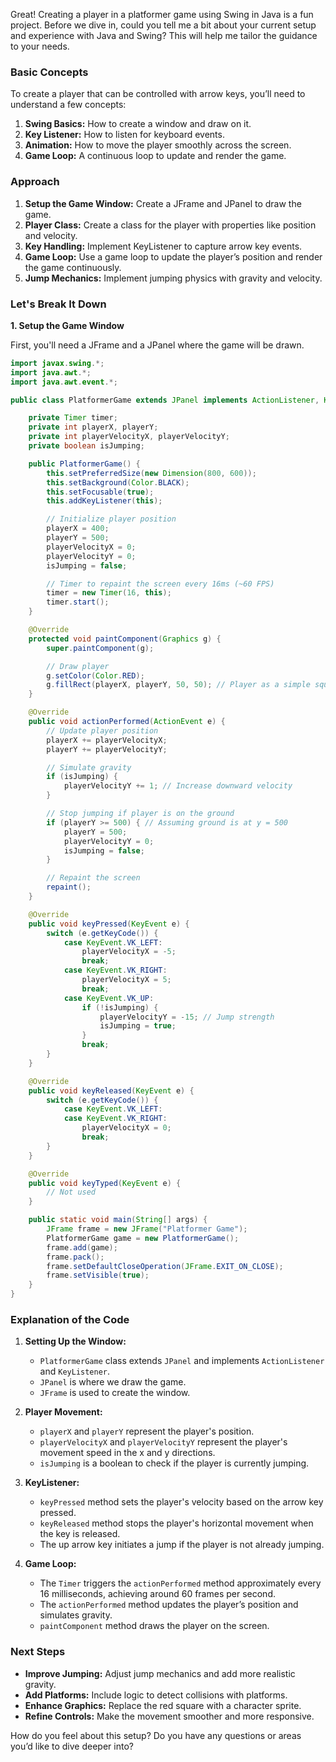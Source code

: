 Great! Creating a player in a platformer game using Swing in Java is a fun project. Before we dive in, could you tell me a bit about your current setup and experience with Java and Swing? This will help me tailor the guidance to your needs.

### Basic Concepts
To create a player that can be controlled with arrow keys, you’ll need to understand a few concepts:
1. **Swing Basics:** How to create a window and draw on it.
2. **Key Listener:** How to listen for keyboard events.
3. **Animation:** How to move the player smoothly across the screen.
4. **Game Loop:** A continuous loop to update and render the game.

### Approach
1. **Setup the Game Window:** Create a JFrame and JPanel to draw the game.
2. **Player Class:** Create a class for the player with properties like position and velocity.
3. **Key Handling:** Implement KeyListener to capture arrow key events.
4. **Game Loop:** Use a game loop to update the player’s position and render the game continuously.
5. **Jump Mechanics:** Implement jumping physics with gravity and velocity.

### Let's Break It Down
**1. Setup the Game Window**

First, you'll need a JFrame and a JPanel where the game will be drawn.

```java
import javax.swing.*;
import java.awt.*;
import java.awt.event.*;

public class PlatformerGame extends JPanel implements ActionListener, KeyListener {

    private Timer timer;
    private int playerX, playerY;
    private int playerVelocityX, playerVelocityY;
    private boolean isJumping;

    public PlatformerGame() {
        this.setPreferredSize(new Dimension(800, 600));
        this.setBackground(Color.BLACK);
        this.setFocusable(true);
        this.addKeyListener(this);

        // Initialize player position
        playerX = 400;
        playerY = 500;
        playerVelocityX = 0;
        playerVelocityY = 0;
        isJumping = false;

        // Timer to repaint the screen every 16ms (~60 FPS)
        timer = new Timer(16, this);
        timer.start();
    }

    @Override
    protected void paintComponent(Graphics g) {
        super.paintComponent(g);

        // Draw player
        g.setColor(Color.RED);
        g.fillRect(playerX, playerY, 50, 50); // Player as a simple square
    }

    @Override
    public void actionPerformed(ActionEvent e) {
        // Update player position
        playerX += playerVelocityX;
        playerY += playerVelocityY;

        // Simulate gravity
        if (isJumping) {
            playerVelocityY += 1; // Increase downward velocity
        }

        // Stop jumping if player is on the ground
        if (playerY >= 500) { // Assuming ground is at y = 500
            playerY = 500;
            playerVelocityY = 0;
            isJumping = false;
        }

        // Repaint the screen
        repaint();
    }

    @Override
    public void keyPressed(KeyEvent e) {
        switch (e.getKeyCode()) {
            case KeyEvent.VK_LEFT:
                playerVelocityX = -5;
                break;
            case KeyEvent.VK_RIGHT:
                playerVelocityX = 5;
                break;
            case KeyEvent.VK_UP:
                if (!isJumping) {
                    playerVelocityY = -15; // Jump strength
                    isJumping = true;
                }
                break;
        }
    }

    @Override
    public void keyReleased(KeyEvent e) {
        switch (e.getKeyCode()) {
            case KeyEvent.VK_LEFT:
            case KeyEvent.VK_RIGHT:
                playerVelocityX = 0;
                break;
        }
    }

    @Override
    public void keyTyped(KeyEvent e) {
        // Not used
    }

    public static void main(String[] args) {
        JFrame frame = new JFrame("Platformer Game");
        PlatformerGame game = new PlatformerGame();
        frame.add(game);
        frame.pack();
        frame.setDefaultCloseOperation(JFrame.EXIT_ON_CLOSE);
        frame.setVisible(true);
    }
}
```

### Explanation of the Code
1. **Setting Up the Window:**
    - `PlatformerGame` class extends `JPanel` and implements `ActionListener` and `KeyListener`.
    - `JPanel` is where we draw the game.
    - `JFrame` is used to create the window.

2. **Player Movement:**
    - `playerX` and `playerY` represent the player's position.
    - `playerVelocityX` and `playerVelocityY` represent the player's movement speed in the x and y directions.
    - `isJumping` is a boolean to check if the player is currently jumping.

3. **KeyListener:**
    - `keyPressed` method sets the player's velocity based on the arrow key pressed.
    - `keyReleased` method stops the player's horizontal movement when the key is released.
    - The up arrow key initiates a jump if the player is not already jumping.

4. **Game Loop:**
    - The `Timer` triggers the `actionPerformed` method approximately every 16 milliseconds, achieving around 60 frames per second.
    - The `actionPerformed` method updates the player’s position and simulates gravity.
    - `paintComponent` method draws the player on the screen.

### Next Steps
- **Improve Jumping:** Adjust jump mechanics and add more realistic gravity.
- **Add Platforms:** Include logic to detect collisions with platforms.
- **Enhance Graphics:** Replace the red square with a character sprite.
- **Refine Controls:** Make the movement smoother and more responsive.

How do you feel about this setup? Do you have any questions or areas you’d like to dive deeper into?
